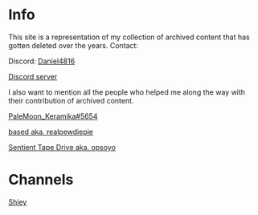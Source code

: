 # Info
This site is a representation of my collection of archived content that has gotten deleted over the years.
Contact:

Discord: [Daniel4816](https://discord.com/users/822509408390479872)

[Discord server](https://discord.gg/J7CYmrJ9Ew)

I also want to mention all the people who helped me along the way with their contribution of archived content.

[PaleMoon_Keramika#5654](https://discord.com/users/683489292424577082)

[based aka. realpewdiepie](https://discord.com/users/265256075542921217)

[Sentient Tape Drive aka. opsoyo](https://discord.com/users/99284240461479936)


# Channels
 [Shiey](shiey/shiey.md)
 